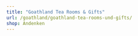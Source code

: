 ```yaml
---
title: "Goathland Tea Rooms & Gifts"
url: /goathland/goathland-tea-rooms-und-gifts/
shop: Andenken
---
```

